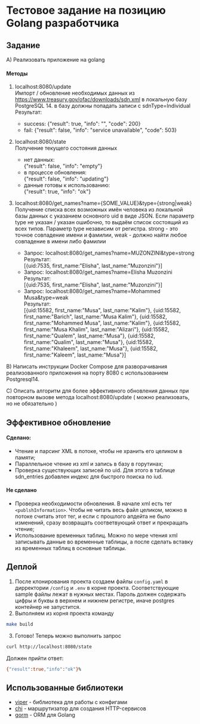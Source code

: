 # Тестовое задание на позицию Golang разработчика

## Задание
A) Реализовать приложение на golang 
#### Методы
1. localhost:8080/update \
   Импорт / обновление необходимых данных из https://www.treasury.gov/ofac/downloads/sdn.xml в локальную базу 
    PostgreSQL 14. в базу должны попадать записи с sdnType=Individual \
    Результат:
    - success:
   {"result": true, "info": "", "code": 200}
    - fail:
    {"result": false, "info": "service unavailable", "code": 503}


2. localhost:8080/state \
   Получение текущего состояния данных
   - нет данных: \
   {"result": false, "info": "empty"}
   - в процессе обновления:\
   {"result": false, "info": "updating"}
   - данные готовы к использованию:\
   {"result": true, "info": "ok"}


3.  localhost:8080/get_names?name={SOME_VALUE}&type={strong|weak} \
    Получение списка всех возможных имён человека из локальной базы данных с указанием основного uid в виде JSON.
    Если параметр type не указан / указан ошибочно, то выдаём список состоящий из всех типов. 
    Параметр type независим от регистра. strong - это точное совпадение имени и фамилии, 
    weak - должно найти любое совпадение в имени либо фамилии
    - Запрос: localhost:8080/get_names?name=MUZONZINI&type=strong \
    Результат: \
    [{uid:7535, first_name:"Elisha", last_name:"Muzonzini"}] 
    - Запрос: localhost:8080/get_names?name=Elisha Muzonzini \
    Результат: \
    [{uid:7535, first_name:"Elisha", last_name:"Muzonzini"}]
    - Запрос: localhost:8080/get_names?name=Mohammed Musa&type=weak \
    Результат: \
    [{uid:15582, first_name:"Musa", last_name:"Kalim"}, {uid:15582, first_name:"Barich", last_name:"Musa Kalim"}, {uid:15582, first_name:"Mohammed Musa", last_name:"Kalim"}, {uid:15582, first_name:"Musa Khalim", last_name:"Alizari"}, {uid:15582, first_name:"Qualem", last_name:"Musa"}, {uid:15582, first_name:"Qualim", last_name:"Musa"}, {uid:15582, first_name:"Khaleem", last_name:"Musa"}, {uid:15582, first_name:"Kaleem", last_name:"Musa"}]


B) Написать инструкции Docker Compose для разворачивания реализованного приложения на порту 8080 с использованием Postgresql14.

C) Описать алгоритм для более эффективного обновления данных при повторном вызове метода localhost:8080/update ( можно реализовать, но не обязательно )

##  Эффективное обновление

#### Сделано:
- Чтение и парсинг XML в потоке, чтобы не хранить его целиком в памяти;
- Параллельное чтение из xml и запись в базу в горутинах;
- Проверка существующих записей по uid. Для этого в таблице sdn_entries добавлен индекс для быстрого поиска по iud.

#### Не сделано
- Проверка необходимости обновления. В начале xml есть тег `<publshInformation>`.
  Чтобы не читать весь файл целиком, можно в потоке считать этот тег, и если с прошлого апдейта не было изменений,
  сразу возвращать соответвующий ответ и прекращать чтение;
- Использование временных таблиц. Можно по мере чтения xml записывать данные во временные таблицы, а после сделать вставку из временных таблиц в основные таблицы.


## Деплой
1. После клонирования проекта создаем файлы `config.yaml` в дирректории `/config` и `.env` в корне проекта. Соответствующие sample файлы лежат в нужных местах. Пароль должен содержать цифры и буквы в верхнем и нижнем регистре, иначе postgres контейнер не запустится.
2. Выполняем из корня проекта команду
```bash
make build
```
3. Готово! Теперь можно выполнить запрос 
```bash
curl http://localhost:8080/state
```
Должен прийти ответ:
```bash
{"result":true,"info":"ok"}%                                                                                                                                                                                test/GolangTestTask [main●] » 
```
## Использованные библиотеки

- [viper](https://github.com/spf13/viper) - библиотека для работы с конфигами
- [chi](https://github.com/go-chi/chi) - маршрутизатор для создания HTTP-сервисов
- [gorm](https://github.com/go-gorm/gorm) - ORM для Golang